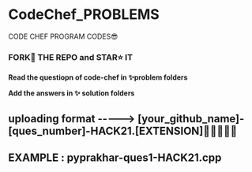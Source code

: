 # CodeChef_PROBLEMS
CODE CHEF  PROGRAM CODES😎

### FORK🔪 THE REPO and STAR⭐ IT ###

****Read the questiopn of code-chef in ✨problem folders****


****Add the answers  in ✨ solution folders****

## uploading format -----> [your_github_name]-[ques_number]-HACK21.[EXTENSION]🎡🎡🎡🧶🧶 ##
## EXAMPLE : pyprakhar-ques1-HACK21.cpp ##




